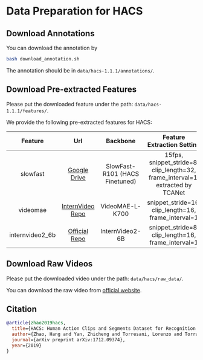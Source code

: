 # Data Preparation for HACS

## Download Annotations

You can download the annotation by
```bash
bash download_annotation.sh
```
The annotation should be in `data/hacs-1.1.1/annotations/`.


## Download Pre-extracted Features

Please put the downloaded feature under the path: `data/hacs-1.1.1/features/`.


We provide the following pre-extracted features for HACS:

|     Feature     |                                                                          Url                                                                           |            Backbone            |                           Feature Extraction Setting                           |
| :-------------: | :----------------------------------------------------------------------------------------------------------------------------------------------------: | :----------------------------: | :----------------------------------------------------------------------------: |
|    slowfast     |                           [Google Drive](https://drive.google.com/file/d/1eTNay6xFFNp6qWSzlXRAkpPpLBukeRAW/view?usp=sharing)                           | SlowFast-R101 (HACS Finetuned) | 15fps, snippet_stride=8, clip_length=32, frame_interval=1, extracted by TCANet |
|    videomae     | [InternVideo Repo](https://github.com/OpenGVLab/InternVideo/tree/main/Downstream/Temporal-Action-Localization#to-reproduce-our-results-of-internvideo) |        VideoMAE-L-K700         |              snippet_stride=16, clip_length=16, frame_interval=1               |
| internvideo2_6b |           [Official Repo](https://github.com/OpenGVLab/video-mamba-suite/blob/main/video-mamba-suite/temporal-action-localization/README.md)           |        InternVideo2-6B         |               snippet_stride=8, clip_length=16, frame_interval=1               |

## Download Raw Videos

Please put the downloaded video under the path: `data/hacs/raw_data/`.

You can download the raw video from [official website](https://github.com/hangzhaomit/HACS-dataset).

## Citation

```BibTeX
@article{zhao2019hacs,
  title={HACS: Human Action Clips and Segments Dataset for Recognition and Temporal Localization},
  author={Zhao, Hang and Yan, Zhicheng and Torresani, Lorenzo and Torralba, Antonio},
  journal={arXiv preprint arXiv:1712.09374},
  year={2019}
}
```